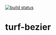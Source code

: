[![build status](https://secure.travis-ci.org/Turfjs/turf-bezier.png)](http://travis-ci.org/Turfjs/turf-bezier)

# turf-bezier
